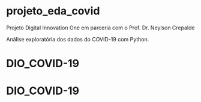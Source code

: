 # projeto_eda_covid
Projeto Digital Innovation One em parceria com o Prof. Dr. Neylson Crepalde

Análise exploratória dos dados do COVID-19 com Python.
# DIO_COVID-19
# DIO_COVID-19
